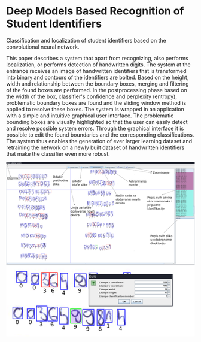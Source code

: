 # Deep Models Based Recognition of Student Identifiers
Classification and localization of student identifiers based on the convolutional neural network. 

 This paper describes a system that  apart from recognizing, also performs localization, or performs detection of  handwritten digits. The system at the entrance receives an image of handwritten identifiers that is transformed into binary 
and contours of the identifiers are bolted. Based on the height, width and relationship between the boundary boxes, merging and filtering of the found boxes are performed. In the postprocessing phase based on the width of the box, classifier's confidence and perplexity (entropy), problematic boundary boxes are found and the sliding window method is applied to resolve these boxes. The system is wrapped in an application with a simple and intuitive graphical user interface. The problematic bounding boxes are visually highlighted so that the user can easily detect and resolve possible system errors. Through the graphical interface it is possible to edit the found boundaries and the corresponding classifications. The system thus enables the generation of ever larger learning dataset and retraining the network on a newly built dataset of handwritten identifiers that make the classifier even more robust.

![Example](documentation/master_detail.png)
![Example](documentation/edit.png)

